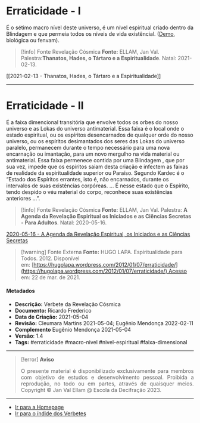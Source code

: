 # Erraticidade - I

É o sétimo macro nível deste universo, é um nível espiritual criado dentro da Blindagem e que permeia todos os níveis de vida existêncial. ([Demo](Demos.md), biológica ou fenvam).

> [!info] Fonte Revelação Cósmica
> **Fonte:** ELLAM, Jan Val. Palestra:**Thanatos, Hades, o Tártaro e a Espiritualidade**. Natal: 2021-02-13.

[[2021-02-13 - Thanatos, Hades, o Tártaro e a Espiritualidade]]

---
# Erraticidade - II

É a faixa dimencional transitória que envolve todos os orbes do nosso universo e as Lokas do universo antimaterial. Essa faixa é o local onde o estado espiritual, ou os espíritos desencarnados de qualquer orde do nosso universo, ou os espíritos desimantados dos seres das Lokas do universo paralelo, permanecem durante o tempo necessário para uma nova encarnação ou imantação, para um novo mergulho na vida material ou antimaterial. Essa faixa permenece contida por uma Blindagem , que por sua vez, impede que os espíritos saiam desta criação e infectem as faixas de realidade da espiritualidade superior ou Paraíso. Segundo Kardec é o “Estado dos Espíritos errantes, isto é, não encarnados, durante os intervalos de suas existências corpóreas. … É nesse estado que o Espírito, tendo despido o véu material do corpo, reconhece suas existências anteriores …”.

> [!info] Fonte Revelação Cósmica
> **Fonte:** ELLAM, Jan Val. Palestra: **A Agenda da Revelação Espiritual os Iniciados e as Ciências Secretas - Para Adultos**. Natal: 2020-05-16.

[2020-05-16 - A Agenda da Revelação Espiritual, os Iniciados e as Ciências Secretas](2020-05-16%20-%20A%20Agenda%20da%20Revelação%20Espiritual,%20os%20Iniciados%20e%20as%20Ciências%20Secretas.md)

> [!warning] Fonte Externa
> **Fonte:** HUGO LAPA. Espiritualidade para Todos. 2012. Disponível em: [https://hugolapa.wordpress.com/2012/01/07/erraticidade/](https://hugolapa.wordpress.com/2012/01/07/erraticidade/) Acesso em: 22 de mar. de 2021.

#### Metadados

-   **Descrição:** Verbete da Revelação Cósmica
-   **Documento:** Ricardo Frederico
-   **Data de Criação:** 2021-05-04
-   **Revisão:** Cleumara Martins 2021-05-04; Eugênio Mendonça 2022-02-11
-   **Complemento** Eugênio Mendonça 2021-05-04
-   **Versão**: 1.4
-   **Tags:** #erraticidade #macro-nivel #nivel-espiritual #faixa-dimensional

---
> [!error] **Aviso**
> <p align="justify">O presente material é disponibilizado exclusivamente para membros com objetivo de estudos e desenvolvimento pessoal. Proibida a reprodução, no todo ou em partes, através de quaisquer meios. Copyright © Jan Val Ellam @ Escola da Decifração 2023. </p>

---
- [Ir para a Homepage](Homepage.canvas)
- [Ir para o índide dos Verbetes](ÍNDIDE%20GERAL%20DOS%20VERBETES.canvas)